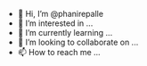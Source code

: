 - 👋 Hi, I’m @phanirepalle
- 👀 I’m interested in ...
- 🌱 I’m currently learning ...
- 💞️ I’m looking to collaborate on ...
- 📫 How to reach me ...

<!---
phanirepalle/phanirepalle is a ✨ special ✨ repository because its `README.md` (this file) appears on your GitHub profile.
You can click the Preview link to take a look at your changes.
--->
